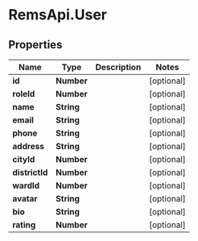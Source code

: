 # RemsApi.User

## Properties
Name | Type | Description | Notes
------------ | ------------- | ------------- | -------------
**id** | **Number** |  | [optional] 
**roleId** | **Number** |  | [optional] 
**name** | **String** |  | [optional] 
**email** | **String** |  | [optional] 
**phone** | **String** |  | [optional] 
**address** | **String** |  | [optional] 
**cityId** | **Number** |  | [optional] 
**districtId** | **Number** |  | [optional] 
**wardId** | **Number** |  | [optional] 
**avatar** | **String** |  | [optional] 
**bio** | **String** |  | [optional] 
**rating** | **Number** |  | [optional] 


